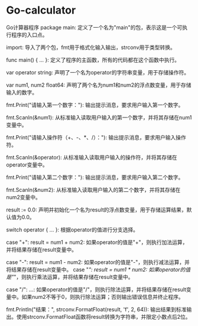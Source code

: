 # Go-calculator
Go计算器程序
package main: 定义了一个名为"main"的包，表示这是一个可执行程序的入口点。

import: 导入了两个包，fmt用于格式化输入输出，strconv用于类型转换。

func main() { ... }: 定义了程序的主函数，所有的代码都在这个函数中执行。

var operator string: 声明了一个名为operator的字符串变量，用于存储操作符。

var num1, num2 float64: 声明了两个名为num1和num2的浮点数变量，用于存储输入的数字。

fmt.Print("请输入第一个数字："): 输出提示消息，要求用户输入第一个数字。

fmt.Scanln(&num1): 从标准输入读取用户输入的第一个数字，并将其存储在num1变量中。

fmt.Print("请输入操作符（+、-、*、/）："): 输出提示消息，要求用户输入操作符。

fmt.Scanln(&operator): 从标准输入读取用户输入的操作符，并将其存储在operator变量中。

fmt.Print("请输入第二个数字："): 输出提示消息，要求用户输入第二个数字。

fmt.Scanln(&num2): 从标准输入读取用户输入的第二个数字，并将其存储在num2变量中。

result := 0.0: 声明并初始化一个名为result的浮点数变量，用于存储运算结果，默认值为0.0。

switch operator { ... }: 根据operator的值进行分支选择。

 case "+": result = num1 + num2: 如果operator的值是"+"，则执行加法运算，并将结果存储在result变量中。

 case "-": result = num1 - num2: 如果operator的值是"-"，则执行减法运算，并将结果存储在result变量中。
 case "*": result = num1 * num2: 如果operator的值是"*"，则执行乘法运算，并将结果存储在result变量中。

 case "/": ...: 如果operator的值是"/"，则执行除法运算，并将结果存储在result变量中。如果num2不等于0，则执行除法运算；否则输出错误信息并终止程序。

fmt.Println("结果：", strconv.FormatFloat(result, 'f', 2, 64)): 输出结果到标准输出。使用strconv.FormatFloat函数将result转换为字符串，并限定小数点后2位。
